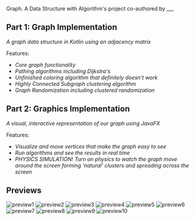 Graph. A Data Structure with Algorithm's project co-authored by ___

Part 1: Graph Implementation
-
_A graph data structure in Kotlin using an adjacency matrix_

Features:
- _Core graph functionality_
- _Pathing algorithms including Dijkstra's_
- _Unfinished coloring algorithm that definitely doesn't work_
- _Highly Connected Subgraph clustering algorithm_
- _Graph Randomization including clustered randomization_  

Part 2: Graphics Implementation
-
_A visual, interactive representation of our graph using JavaFX_

Features:
- _Visualize and move vertices that make the graph easy to see_
- _Run algorithms and see the results in real time_
- _PHYSICS SIMULATION! Turn on physics to watch the graph move around the screen forming 'natural' clusters and spreading across the screen_


Previews
-
![preview1](https://github.com/PaulTsemingFischer/GraphPathing/assets/117677296/c2779937-f17f-4278-8755-19c180cab40e)
![preview2](https://github.com/PaulTsemingFischer/GraphPathing/assets/117677296/09c658fc-254b-417f-a295-eca0e171a25a)
![preview3](https://github.com/PaulTsemingFischer/GraphPathing/assets/117677296/6ccc15fb-44dd-431b-b7ff-2e3d1e36297b)
![preview4](https://github.com/PaulTsemingFischer/GraphPathing/assets/117677296/59610730-f6fa-4cf4-8f02-3771ba11594f)
![preview5](https://github.com/PaulTsemingFischer/GraphPathing/assets/117677296/a9d1cf3a-374d-4f1d-93f4-02d3eef6fd1d)
![preview6](https://github.com/PaulTsemingFischer/GraphPathing/assets/117677296/a2cdcd2a-647b-4b94-8bd6-25a33299525b)
![preview7](https://github.com/PaulTsemingFischer/GraphPathing/assets/117677296/fa739cbb-ad00-43b0-b49c-09506c1f6ec1)
![preview8](https://github.com/PaulTsemingFischer/GraphPathing/assets/117677296/6781f24e-779e-462f-93cf-20896bc08ab3)
![preview9](https://github.com/PaulTsemingFischer/GraphPathing/assets/117677296/9bfeda91-7b2e-493d-bd7c-e694b5dd2111)
![preview10](https://github.com/PaulTsemingFischer/GraphPathing/assets/117677296/3bdcdd79-76c1-4b5f-a11f-dab9ad6a9f36)
